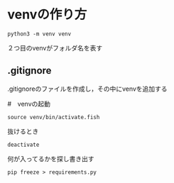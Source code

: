 # venvの作り方

```
python3 -m venv venv
```
２つ目のvenvがフォルダ名を表す

## .gitignore
.gitignoreのファイルを作成し，その中にvenvを追加する

#　venvの起動
```
source venv/bin/activate.fish
```
抜けるとき
```
deactivate
```
何が入ってるかを探し書き出す
```
pip freeze > requirements.py
```